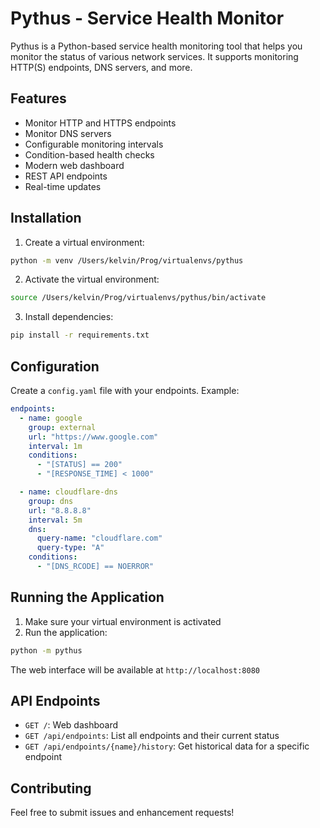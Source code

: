 # Pythus - Service Health Monitor

Pythus is a Python-based service health monitoring tool that helps you monitor the status of various network services. It supports monitoring HTTP(S) endpoints, DNS servers, and more.

## Features

- Monitor HTTP and HTTPS endpoints
- Monitor DNS servers
- Configurable monitoring intervals
- Condition-based health checks
- Modern web dashboard
- REST API endpoints
- Real-time updates

## Installation

1. Create a virtual environment:
```bash
python -m venv /Users/kelvin/Prog/virtualenvs/pythus
```

2. Activate the virtual environment:
```bash
source /Users/kelvin/Prog/virtualenvs/pythus/bin/activate
```

3. Install dependencies:
```bash
pip install -r requirements.txt
```

## Configuration

Create a `config.yaml` file with your endpoints. Example:

```yaml
endpoints:
  - name: google
    group: external
    url: "https://www.google.com"
    interval: 1m
    conditions:
      - "[STATUS] == 200"
      - "[RESPONSE_TIME] < 1000"

  - name: cloudflare-dns
    group: dns
    url: "8.8.8.8"
    interval: 5m
    dns:
      query-name: "cloudflare.com"
      query-type: "A"
    conditions:
      - "[DNS_RCODE] == NOERROR"
```

## Running the Application

1. Make sure your virtual environment is activated
2. Run the application:
```bash
python -m pythus
```

The web interface will be available at `http://localhost:8080`

## API Endpoints

- `GET /`: Web dashboard
- `GET /api/endpoints`: List all endpoints and their current status
- `GET /api/endpoints/{name}/history`: Get historical data for a specific endpoint

## Contributing

Feel free to submit issues and enhancement requests!
